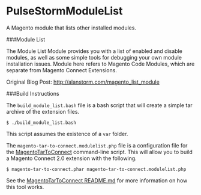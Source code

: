 PulseStormModuleList
=================

A Magento module that lists other installed modules. 

###Module List

The Module List Module provides you with a list of enabled and disable modules, as well as some simple tools for debugging your own module installation issues.  Module here refers to Magento Code Modules, which are separate from Magento Connect Extensions. 

Original Blog Post: http://alanstorm.com/magento_list_module

###Build Instructions

The `build_module_list.bash` file is a bash script that will create a simple tar archive of the extension files. 

    $ ./build_module_list.bash
    
This script assumes the existence of a `var` folder.    

The `magento-tar-to-connect.modulelist.php` file is a configuration file for the <a href="https://github.com/astorm/MagentoTarToConnect/">MagentoTarToConnect</a> command-line script.  This will allow you to build a Magento Connect 2.0 extension with the following.

    $ magento-tar-to-connect.phar magento-tar-to-connect.modulelist.php
    
See the <a href="https://github.com/astorm/MagentoTarToConnect/#readme">MagentoTarToConnect README.md</a> for more information on how this tool works.     